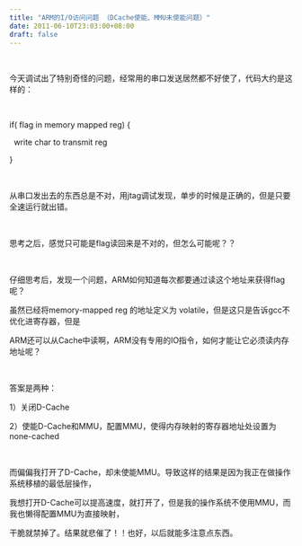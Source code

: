 ```yaml
---
title: "ARM的I/O访问问题 （DCache使能、MMU未使能问题）"
date: 2011-06-10T23:03:00+08:00
draft: false
---
```


 


今天调试出了特别奇怪的问题，经常用的串口发送居然都不好使了，代码大约是这样的：


 


if( flag in memory mapped reg) {


  write char to transmit reg


}


 


从串口发出去的东西总是不对，用jtag调试发现，单步的时候是正确的，但是只要全速运行就出错。


 


思考之后，感觉只可能是flag读回来是不对的，但怎么可能呢？？


 


仔细思考后，发现一个问题，ARM如何知道每次都要通过读这个地址来获得flag呢？


虽然已经将memory-mapped reg 的地址定义为 volatile，但是这只是告诉gcc不优化进寄存器，但是


ARM还可以从Cache中读啊，ARM没有专用的IO指令，如何才能让它必须读内存地址呢？


 


答案是两种：


1）关闭D-Cache


2）使能D-Cache和MMU，配置MMU，使得内存映射的寄存器地址处设置为none-cached


 


而偏偏我打开了D-Cache，却未使能MMU。导致这样的结果是因为我正在做操作系统移植的最低层操作，


我想打开D-Cache可以提高速度，就打开了，但是我的操作系统不使用MMU，而我也懒得配置MMU为直接映射，


干脆就禁掉了。结果就悲催了！！也好，以后就能多注意点东西。


 


 


